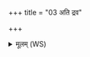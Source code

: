 +++
title = "03 अति द्रव"

+++
<details><summary>मूलम् (WS)</summary>

अति द्रव सारमेयौ श्वानौ चतुरक्षौ शबलौ साधुना पथा ।  
अधा पितॄन् त्सुविदत्राङ् उपेहि यमेन ये सधमादं मदन्ति ॥ ४ ॥
</details>